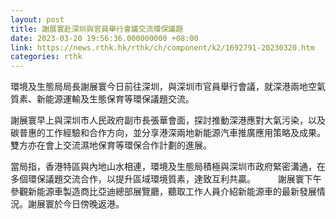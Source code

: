 ```yaml
---
layout: post
title: 謝展寰赴深圳與官員舉行會議交流環保議題
date: 2023-03-20 19:56:36.000000000 +08:00
link: https://news.rthk.hk/rthk/ch/component/k2/1692791-20230320.htm
categories: rthk
---
```


環境及生態局局長謝展寰今日前往深圳，與深圳市官員舉行會議，就深港兩地空氣質素、新能源運輸及生態保育等環保議題交流。

謝展寰早上與深圳市人民政府副市長張華會面，探討推動深港應對大氣污染，以及碳普惠的工作經驗和合作方向，並分享港深兩地新能源汽車推廣應用策略及成果。雙方亦在會上交流濕地保育等環保合作計劃的進展。

當局指，香港特區與內地山水相連，環境及生態局積極與深圳市政府緊密溝通，在多個環保議題交流合作，以提升區域環境質素，達致互利共贏。
　　 
謝展寰下午參觀新能源車製造商比亞迪總部展覽廳，聽取工作人員介紹新能源車的最新發展情況。謝展寰於今日傍晚返港。
